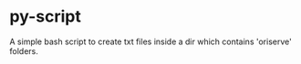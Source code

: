 # py-script

A simple bash script to create txt files inside a dir which contains 'oriserve' folders.
